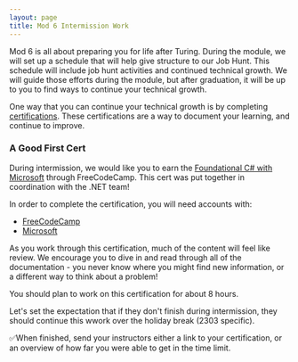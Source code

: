```yaml
---
layout: page
title: Mod 6 Intermission Work
---
```


Mod 6 is all about preparing you for life after Turing.  During the module, we will set up a schedule that will help give structure to our Job Hunt.  This schedule will include job hunt activities and continued technical growth.  We will guide those efforts during the module, but after graduation, it will be up to you to find ways to continue your technical growth.

One way that you can continue your technical growth is by completing [certifications](https://www.google.com/search?q=list+of+certifications+for+developers).  These certifications are a way to document your learning, and continue to improve.

### A Good First Cert

During intermission, we would like you to earn the [Foundational C# with Microsoft](https://www.freecodecamp.org/learn/foundational-c-sharp-with-microsoft/) through FreeCodeCamp.  This cert was put together in coordination with the .NET team!

In order to complete the certification, you will need accounts with:
* [FreeCodeCamp](https://www.freecodecamp.org/)
* [Microsoft](https://account.microsoft.com/account/manage-my-account)

As you work through this certification, much of the content will feel like review.  We encourage you to dive in and read through all of the documentation - you never know where you might find new information, or a different way to think about a problem!

You should plan to work on this certification for about 8 hours.

<section class='instructor-notes' markdown='1'>
Let's set the expectation that if they don't finish during intermission, they should continue this wwork over the holiday break (2303 specific).
</section>

✅When finished, send your instructors either a link to your certification, or an overview of how far you were able to get in the time limit.
